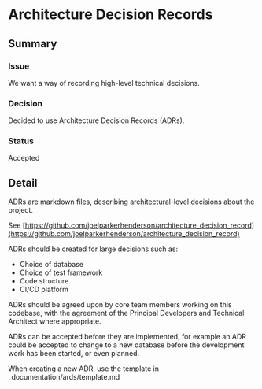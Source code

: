# Architecture Decision Records

## Summary

### Issue

We want a way of recording high-level technical decisions.

### Decision

Decided to use Architecture Decision Records (ADRs).

### Status

Accepted

## Detail

ADRs are markdown files, describing architectural-level decisions about the project.

See [https://github.com/joelparkerhenderson/architecture_decision_record](https://github.com/joelparkerhenderson/architecture_decision_record)

ADRs should be created for large decisions such as:

* Choice of database
* Choice of test framework
* Code structure
* CI/CD platform

ADRs should be agreed upon by core team members working on this codebase, with the agreement of the Principal Developers and Technical Architect where appropriate.

ADRs can be accepted before they are implemented, for example an ADR could be accepted to change to a new database before the development work has been started, or even planned.

When creating a new ADR, use the template in _documentation/ards/template.md
